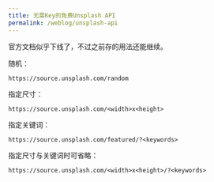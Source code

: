 ```yaml
---
title: 无需Key的免费Unsplash API
permalink: /weblog/unsplash-api
---
```


官方文档似乎下线了，不过之前存的用法还能继续。

<!-- more -->

随机：

```
https://source.unsplash.com/random
```

指定尺寸：

```
https://source.unsplash.com/<width>x<height>
```

指定关键词：

```
https://source.unsplash.com/featured/?<keywords>
```

指定尺寸与关键词时可省略：

```
https://source.unsplash.com/<width>x<height>/?<keywords>
```
